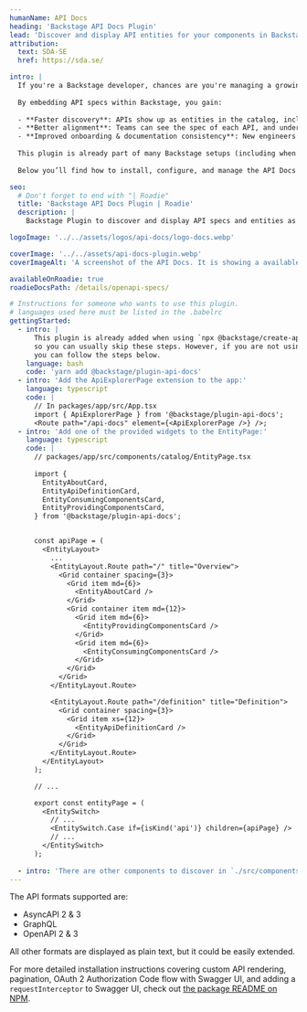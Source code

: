 ```yaml
---
humanName: API Docs
heading: 'Backstage API Docs Plugin'
lead: 'Discover and display API entities for your components in Backstage'
attribution:
  text: SDA-SE
  href: https://sda.se/

intro: |
  If you're a Backstage developer, chances are you're managing a growing number of APIs across services, teams, and domains. The **Backstage API Docs** plugin turns your catalog of API specs into a first‐class, discoverable resource—making it easier for engineers to find, understand, and consume internal APIs. Instead of hunting through repos, dashboards, or external docs, your OpenAPI, AsyncAPI, or GraphQL specs are visible directly in Backstage alongside components, ownership, and lifecycle metadata.
  
  By embedding API specs within Backstage, you gain:
  
  - **Faster discovery**: APIs show up as entities in the catalog, including search, filters, tags, and relationships (which service provides or uses which API).  
  - **Better alignment**: Teams can see the spec of each API, and understand versioning or lifecycle without duplicating effort.  
  - **Improved onboarding & documentation consistency**: New engineers can navigate your API landscape clearly via rendered specs (OpenAPI/AsyncAPI/GraphQL), complete with links from component pages. Spec definitions can live next to code or be imported through catalog entity files.  
  
  This plugin is already part of many Backstage setups (including when using `npx @backstage/create-app`), but you can also add it to an existing Backstage instance by installing `@backstage/plugin-api-docs`. Once installed, you get UI components for browsing API specs (e.g. via an `ApiExplorerPage`) and cards in your Entity pages (API definition, consuming/providing services, etc.).
  
  Below you’ll find how to install, configure, and manage the API Docs plugin—how to connect spec sources, customize rendering, and ensure developers in your organisation can reliably discover, trust, and use your APIs rather than inventing new ones.

seo:
  # Don't forget to end with "| Roadie"
  title: 'Backstage API Docs Plugin | Roadie'
  description: |
    Backstage Plugin to discover and display API specs and entities as an extension to the catalog plugin.

logoImage: '../../assets/logos/api-docs/logo-docs.webp'

coverImage: '../../assets/api-docs-plugin.webp'
coverImageAlt: 'A screenshot of the API Docs. It is showing a available endpoints for a sample component.'

availableOnRoadie: true
roadieDocsPath: /details/openapi-specs/

# Instructions for someone who wants to use this plugin.
# languages used here must be listed in the .babelrc
gettingStarted:
  - intro: |
      This plugin is already added when using `npx @backstage/create-app` 
      so you can usually skip these steps. However, if you are not using create-app
      you can follow the steps below.
    language: bash
    code: 'yarn add @backstage/plugin-api-docs'
  - intro: 'Add the ApiExplorerPage extension to the app:'
    language: typescript
    code: |
      // In packages/app/src/App.tsx
      import { ApiExplorerPage } from '@backstage/plugin-api-docs';
      <Route path="/api-docs" element={<ApiExplorerPage />} />;
  - intro: 'Add one of the provided widgets to the EntityPage:'
    language: typescript
    code: |
      // packages/app/src/components/catalog/EntityPage.tsx
      
      import {
        EntityAboutCard,
        EntityApiDefinitionCard,
        EntityConsumingComponentsCard,
        EntityProvidingComponentsCard,
      } from '@backstage/plugin-api-docs';


      const apiPage = (
        <EntityLayout>
          ...
          <EntityLayout.Route path="/" title="Overview">
            <Grid container spacing={3}>
              <Grid item md={6}>
                <EntityAboutCard />
              </Grid>
              <Grid container item md={12}>
                <Grid item md={6}>
                  <EntityProvidingComponentsCard />
                </Grid>
                <Grid item md={6}>
                  <EntityConsumingComponentsCard />
                </Grid>
              </Grid>
            </Grid>
          </EntityLayout.Route>

          <EntityLayout.Route path="/definition" title="Definition">
            <Grid container spacing={3}>
              <Grid item xs={12}>
                <EntityApiDefinitionCard />
              </Grid>
            </Grid>
          </EntityLayout.Route>
        </EntityLayout>
      );

      // ...

      export const entityPage = (
        <EntitySwitch>
          // ...
          <EntitySwitch.Case if={isKind('api')} children={apiPage} />
          // ...
        </EntitySwitch>
      );
  
  - intro: 'There are other components to discover in `./src/components` that are also added by the default app.'
---
```


The API formats supported are:

- AsyncAPI 2 & 3
- GraphQL
- OpenAPI 2 & 3

All other formats are displayed as plain text, but it could be easily extended.

For more detailed installation instructions covering custom API rendering, pagination, OAuth 2
Authorization Code flow with Swagger UI, and adding a `requestInterceptor` to Swagger UI,
check out [the package README on NPM](https://www.npmjs.com/package/@backstage/plugin-api-docs).
